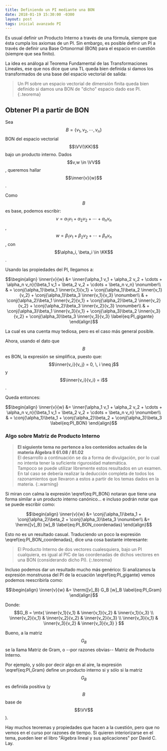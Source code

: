 ```yaml
---
title: Definiendo un PI mediante una BON
date: 2018-01-19 15:30:00 -0300
layout: post
tags: inicial avanzado PI
---
```


Es usual definir un Producto Interno a través de una fórmula, siempre que ésta cumpla los axiomas de un PI. Sin embargo, es posible definir un PI a través de definir una Base Ortonormal (BON) para el espacio en cuestión (siempre que sea finito).

La idea es análoga al Teorema Fundamental de las Transformaciones Lineales, ese que nos dice que una TL queda bien definida si damos los transformados de una base del espacio vectorial de salida:

> Un PI sobre un espacio vectorial de dimensión finita queda bien definido si damos una BON de "dicho" espacio dado ese PI.
{:.teorema}

## Obtener PI a partir de BON
Sea $$B=\{v_1, v_2, \cdots, v_n\}$$ BON del espacio vectorial $$\VV(\KK)$$ bajo un producto interno. Dados $$v,w \in \VV$$, queremos hallar $$\inner{v}{w}$$.

Como $$B$$ es base, podemos escribir: $$v = \alpha_1 v_1 + \alpha_2 v_2 + \cdots + \alpha_n v_n$$, $$w = \beta_1 v_1 + \beta_2 v_2 + \cdots + \beta_n v_n$$, con $$\alpha_i, \beta_i \in \KK$$.

Usando las propiedades del PI, llegamos a:

$$\begin{align}
\inner{v}{w} &= \inner{\alpha_1 v_1 + \alpha_2 v_2 + \cdots + \alpha_n v_n}{\beta_1 v_1 + \beta_2 v_2 + \cdots + \beta_n v_n} \nonumber\\
& = \conj{\alpha_1}\beta_1 \inner{v_1}{v_1} + \conj{\alpha_1}\beta_2 \inner{v_1}{v_2} + \conj{\alpha_1}\beta_3 \inner{v_1}{v_3} \nonumber\\
& + \conj{\alpha_2}\beta_1 \inner{v_2}{v_1} + \conj{\alpha_2}\beta_2 \inner{v_2}{v_2} + \conj{\alpha_2}\beta_3 \inner{v_2}{v_3} \nonumber\\
& + \conj{\alpha_3}\beta_1 \inner{v_3}{v_1} + \conj{\alpha_3}\beta_2 \inner{v_3}{v_2} + \conj{\alpha_3}\beta_3 \inner{v_3}{v_3}
\label{eq:PI_gigante}
\end{align}$$

La cual es una cuenta muy tediosa, pero es el caso más general posible. 

Ahora, usando el dato que $$B$$ es BON, la expresión se simplifica, puesto que: $$\inner{v_i}{v_j} = 0, \, i \neq j$$ y $$\inner{v_i}{v_i} = i$$.

Queda entonces:

$$\begin{align}
\inner{v}{w} &= \inner{\alpha_1 v_1 + \alpha_2 v_2 + \cdots + \alpha_n v_n}{\beta_1 v_1 + \beta_2 v_2 + \cdots + \beta_n v_n} \nonumber\\
& = \conj{\alpha_1}\beta_1 + \conj{\alpha_2}\beta_2 + \conj{\alpha_3}\beta_3 \label{eq:PI_BON}
\end{align}$$

### Algo sobre Matriz de Producto Interno
> **El siguiente tema no pertence a los contenidos actuales de la materia Álgebra II 61.08 / 81.02**<br/>
> El desarrollo a continuación se da a forma de divulgación, por lo cual no intenta tener la suficiente rigurosidad matemática.<br/>
> Tampoco se puede utilizar libremente estos resultados en un examen. En tal caso se debería realizar la deducción completa de todos los razonamientos que llevaron a estos a partir de los temas dados en la materia.
{:.warning}

Si miran con calma la expresión \eqref{eq:PI_BON} notaran que tiene una forma similar a un producto interno canónico... e incluso podrán notar que se puede escribir como:

$$\begin{align}
\inner{v}{w} &= \conj{\alpha_1}\beta_1 + \conj{\alpha_2}\beta_2 + \conj{\alpha_3}\beta_3 \nonumber\\
&= \herm{[v]_B} [w]_B \label{eq:PI_BON_coordenadas}
\end{align}$$

Esto no es un resultado casual. Traduciendo un poco la expresión \eqref{eq:PI_BON_coordenadas}, dice una cosa bastante interesante:

> El Producto Interno de dos vectores cualesquiera, bajo un PI cualquiera, es igual al PIC de las coordenadas de dichos vectores en una BON (considerando dicho PI).
{:.teorema}

Incluso podemos dar un resultado mucho más genérico: Si analizamos la expresión monstruosa del PI de la ecuación \eqref{eq:PI_gigante} vemos podemos reescribirla como:

$$\begin{align}
\inner{v}{w} &=  \herm{[v]_B} G_B [w]_B \label{eq:PI_Gram}
\end{align}$$

Donde:
$$G_B = \mtx{
\inner{v_1}{v_1} & \inner{v_1}{v_2} &  \inner{v_1}{v_3} \\
\inner{v_2}{v_1} &  \inner{v_2}{v_2} &  \inner{v_2}{v_3} \\
\inner{v_3}{v_1} &  \inner{v_3}{v_2} &  \inner{v_3}{v_3} }
$$

Bueno, a la matriz $$G_B$$ se la llama Matriz de Gram, o --por razones obvias-- Matriz de Producto Interno.

Por ejemplo, y sólo por decir algo en al aire, la expresión \eqref{eq:PI_Gram} define un producto interno si y sólo si la matriz $$G_B$$ es definida positiva (y $$B$$ base de $$\VV$$).

Hay muchos teoremas y propiedades que hacen a la cuestión, pero que no vemos en el curso por razones de tiempo. Si quieren interiorizarse en el tema, pueden leer el libro "Álgebra lineal y sus aplicaciones" por David C. Lay.

